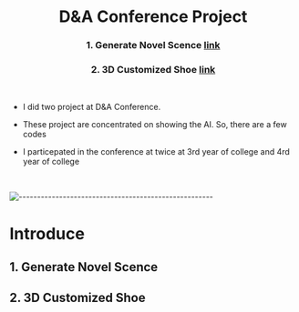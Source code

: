<h1 align = "center"> D&A Conference Project </h1>

<div align="center">

### 1. Generate Novel Scence [link](https://github.com/Go-MinSeong/Conference/tree/main/Generate_Novel_Scenes)

### 2. 3D Customized Shoe [link](https://github.com/Go-MinSeong/Conference/tree/main/3D_Customized_Shoe)

</div>

<br>

- I did two project at D&A Conference.

- These project are concentrated on showing the AI. So, there are a few codes

- I particepated in the conference at twice at 3rd year of college and 4rd year of college

<br>


![-----------------------------------------------------](https://raw.githubusercontent.com/andreasbm/readme/master/assets/lines/rainbow.png)


<h1 align="left"> Introduce </h1>

## 1. Generate Novel Scence



## 2. 3D Customized Shoe

